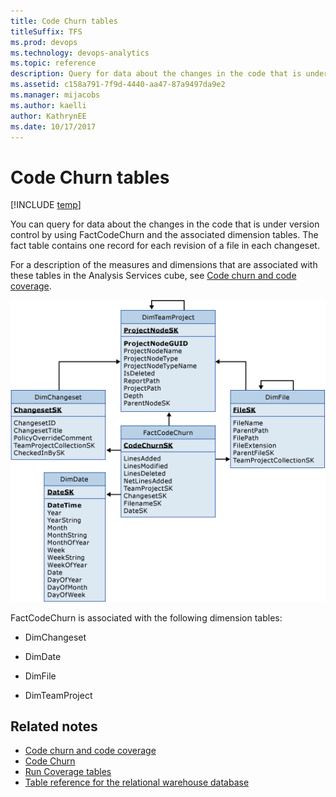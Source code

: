 ```yaml
---
title: Code Churn tables 
titleSuffix: TFS 
ms.prod: devops
ms.technology: devops-analytics
ms.topic: reference
description: Query for data about the changes in the code that is under version control  
ms.assetid: c158a791-7f9d-4440-aa47-87a9497da9e2
ms.manager: mijacobs
ms.author: kaelli
author: KathrynEE
ms.date: 10/17/2017
---
```


# Code Churn tables

[!INCLUDE [temp](../_shared/tfs-report-platform-version.md)]

You can query for data about the changes in the code that is under version control by using FactCodeChurn and the associated dimension tables. The fact table contains one record for each revision of a file in each changeset.  
  
 For a description of the measures and dimensions that are associated with these tables in the Analysis Services cube, see [Code churn and code coverage](perspective-code-analyze-report-code-churn-coverage.md).  
  
 ![Fact Table for Code Churn](media/teamproj_factcodechurn.png "TeamProj_FactCodeChurn")  
  
 FactCodeChurn is associated with the following dimension tables:  
  
-   DimChangeset  
  
-   DimDate  
  
-   DimFile  
  
-   DimTeamProject  
  
## Related notes
-  [Code churn and code coverage](perspective-code-analyze-report-code-churn-coverage.md)   
-  [Code Churn](../excel/code-churn-excel-report.md)   
-  [Run Coverage tables](run-coverage-tables.md)   
-  [Table reference for the relational warehouse database](table-reference-relational-warehouse-database.md)